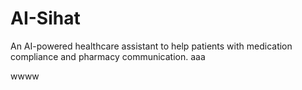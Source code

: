 # AI-Sihat
An AI-powered healthcare assistant to help patients with medication compliance and pharmacy communication.
aaa


wwww